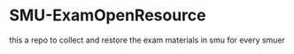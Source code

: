 # SMU-ExamOpenResource
this a repo to collect and restore the exam materials in smu for every smuer
